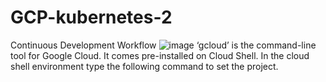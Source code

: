 # GCP-kubernetes-2
  Continuous Development Workflow
    ![image](https://github.com/574n13y/GCP-kubernetes-2/assets/35293085/0e511ec6-c029-4458-bfb6-8c1329c3d455)
    ‘gcloud’ is the command-line tool for Google Cloud. It comes pre-installed on Cloud Shell. In the cloud shell environment type the following command to set the project.
    

